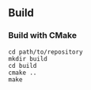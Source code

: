 ## Build
### Build with CMake
    cd path/to/repository
    mkdir build
    cd build
    cmake ..
    make